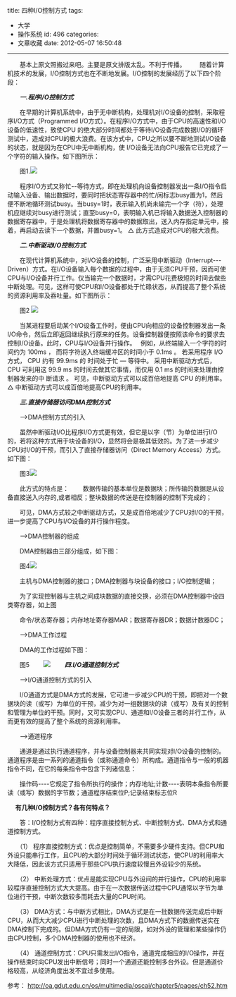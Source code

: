 title: 四种I/O控制方式
tags:
  - 大学
  - 操作系统
id: 496
categories:
  - 文章收藏
date: 2012-05-07 16:50:48
---

   　　基本上原文照搬过来吧。主要是原文排版太乱。不利于传播。
　　随着计算机技术的发展，I/O控制方式也在不断地发展。I/O控制的发展经历了以下四个阶段：

　　_**一.程序I/O控制方式**_

　　在早期的计算机系统中，由于无中断机构，处理机对I/O设备的控制，采取程序I/O方式（Programmed I/O方式）。在程序I/O方式中，由于CPU的高速性和I/O设备的低速性，致使CPU 的绝大部分时间都处于等待I/O设备完成数据I/O的循环测试中，造成对CPU的极大浪费。在该方式中，CPU之所以要不断地测试I/O设备的状态，就是因为在CPU中无中断机构，使 I/O设备无法向CPU报告它已完成了一个字符的输入操作。如下图所示：

　　图1.[![]({{BASE_PATH}}/images/c83bce26670bc565b0fb2eaa4984e5b7575b618a.jpg)](http://leaverimage.b0.upaiyun.com/21244_o.jpg)

　　程序I/O方式又称忙--等待方式，即在处理机向设备控制器发出一条I/O指令启动输入设备、输出数据时，要同时把状态寄存器中的忙/闲标志busy置为1，然后便不断地循环测试busy。当busy=1时，表示输入机尚未输完一个字（符），处理机应继续对busy进行测试；直至busy=0，表明输入机已将输入数据送入控制器的数据寄存器中，于是处理机将数据寄存器中的数据取出，送入内存指定单元中，接着，再启动去读下一个数据，并置busy=1。 △ 此方式造成对CPU的极大浪费。

　　_**二.中断驱动I/O控制方式**_

　　在现代计算机系统中，对I/O设备的控制，广泛采用中断驱动（Interrupt---Driven）方式。在I/O设备输入每个数据的过程中，由于无须CPU干预，因而可使CPU与I/O设备并行工作。仅当输完一个数据时，才需CPU花费极短的时间去做些中断处理。可见，这样可使CPU和I/O设备都处于忙碌状态，从而提高了整个系统的资源利用率及吞吐量。如下图所示：

　　图2
[![]({{BASE_PATH}}/images/f053eaab91b09f2666fb13152a114677eea8c2da.jpg)](http://leaverimage.b0.upaiyun.com/21245_o.jpg)

　　当某进程要启动某个I/O设备工作时，便由CPU向相应的设备控制器发出一条I/O命令，然后立即返回继续执行原来的任务。设备控制器便按照该命令的要求去控制I/O设备。此时，CPU与I/O设备并行操作。　 例如，从终端输入一个字符的时间约为 100ms ， 而将字符送入终端缓冲区的时间小于 0.1ms 。 若采用程序 I/O 方式， CPU 约有 99.9ms 的 时间处于忙 — 等待中。 采用中断驱动方式后， CPU 可利用这 99.9 ms 的时间去做其它事情，而仅用 0.1 ms 的时间来处理由控制器发来的中 断请求 。 可见，中断驱动方式可以成百倍地提高 CPU 的利用率。△ 中断驱动方式可以成百倍地提高CPU的利用率。

　　_**三.直接存储器访问DMA控制方式**_

　　-->DMA控制方式的引入

　　虽然中断驱动I/O比程序I/O方式更有效，但它是以字（节）为单位进行I/O的，若将这种方式用于块设备的I/O，显然将会是极其低效的。为了进一步减少CPU对I/O的干预，而引入了直接存储器访问（Direct Memory Access）方式。如下图：

　　图3[![]({{BASE_PATH}}/images/ee3e0c3ca8d998d2a84488f01d3ca4d6e642f217.jpg)](http://leaverimage.b0.upaiyun.com/21246_o.jpg)

　　此方式的特点是：
　　数据传输的基本单位是数据块；所传输的数据是从设备直接送入内存的,或者相反；整块数据的传送是在控制器的控制下完成的；

　　可见，DMA方式较之中断驱动方式，又是成百倍地减少了CPU对I/O的干预，进一步提高了CPU与I/O设备的并行操作程度。

　　-->DMA控制器的组成

　　DMA控制器由三部分组成，如下图：

　　图4[![]({{BASE_PATH}}/images/bbb47eca5cb44fe7cf36bea37349cf6b728e99b5.jpg)](http://leaverimage.b0.upaiyun.com/21249_o.jpg)

　　主机与DMA控制器的接口；DMA控制器与块设备的接口；I/O控制逻辑；

　　为了实现控制器与主机之间成块数据的直接交换，必须在DMA控制器中设四类寄存器，如上图

　　命令/状态寄存器；内存地址寄存器MAR；数据寄存器DR；数据计数器DC；

　　-->DMA工作过程

　　DMA的工作过程如下图：

　　图5
　　[![]({{BASE_PATH}}/images/14889b82ecfe048a30247ccbbf82d54d3484bc8e.jpg)](http://leaverimage.b0.upaiyun.com/21247_o.jpg)
　　_**四.I/O通道控制方式**_

　　-->I/O通道控制方式的引入

　　I/O通道方式是DMA方式的发展，它可进一步减少CPU的干预，即把对一个数据块的读（或写）为单位的干预，减少为对一组数据块的读（或写）及有关的控制和管理为单位的干预。同时，又可实现CPU、通道和I/O设备三者的并行工作，从而更有效的提高了整个系统的资源利用率。

　　-->通道程序

　　通道是通过执行通道程序，并与设备控制器来共同实现对I/O设备的控制的。通道程序是由一系列的通道指令（或称通道命令）所构成。通道指令与一般的机器指令不同，在它的每条指令中包含下列诸信息：

　　操作码----它规定了指令所执行的操作；内存地址;计数----表明本条指令所要读（或写）数据的字节数；通道程序结束位P;记录结束标志位R

　 **有几种I/O控制方式？各有何特点？**

　　答：I/O控制方式有四种：程序直接控制方式、中断控制方式、DMA方式和通道控制方式。

　　（1） 程序直接控制方式：优点是控制简单，不需要多少硬件支持。但CPU和外设只能串行工作，且CPU的大部分时间处于循环测试状态，使CPU的利用率大大降低，因此该方式只适用于那些CPU执行速度较慢且外设较少的系统。

　　（2） 中断处理方式：优点是能实现CPU与外设间的并行操作，CPU的利用率较程序直接控制方式大大提高。由于在一次数据传送过程中CPU通常以字节为单位进行干预，中断次数较多而耗去大量的CPU时间。

　　（3） DMA方式：与中断方式相比，DMA方式是在一批数据传送完成后中断CPU，从而大大减少CPU进行中断处理的次数，且DMA方式下的数据传送实在DMA控制下完成的。但DMA方式仍有一定的局限，如对外设的管理和某些操作仍由CPU控制，多个DMA控制器的使用也不经济。

　　（4） 通道控制方式：CPU只需发出I/O指令，通道完成相应的I/O操作，并在操作结束时向CPU发出中断信号；同时一个通道还能控制多台外设。但是通道价格较高，从经济角度出发不宜过多使用。

参考：
      http://oa.gdut.edu.cn/os/multimedia/oscai/chapter5/pages/ch52.htm